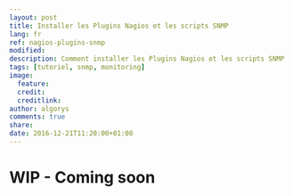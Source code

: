 ```yaml
---
layout: post
title: Installer les Plugins Nagios et les scripts SNMP
lang: fr
ref: nagios-plugins-snmp
modified:
description: Comment installer les Plugins Nagios et les scripts SNMP
tags: [tutoriel, snmp, monitoring]
image:
  feature:
  credit:
  creditlink:
author: algorys
comments: true
share:
date: 2016-12-21T11:20:00+01:00
---
```


# WIP - Coming soon

